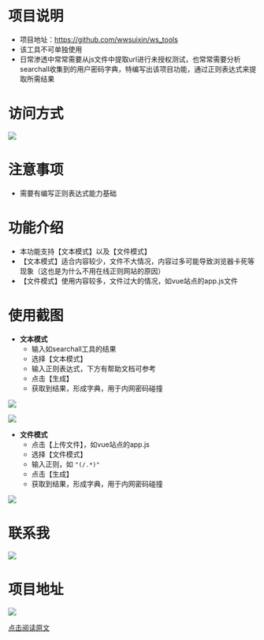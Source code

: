 # 项目说明

- 项目地址：https://github.com/wwsuixin/ws_tools
- 该工具不可单独使用
- 日常渗透中常常需要从js文件中提取url进行未授权测试，也常常需要分析searchall收集到的用户密码字典，特编写出该项目功能，通过正则表达式来提取所需结果

# 访问方式

![](https://picture-bed-ws.oss-cn-shenzhen.aliyuncs.com/202311111712614.png)


# 注意事项

- 需要有编写正则表达式能力基础

# 功能介绍

- 本功能支持【文本模式】以及【文件模式】
- 【文本模式】适合内容较少，文件不大情况，内容过多可能导致浏览器卡死等现象（这也是为什么不用在线正则网站的原因）
- 【文件模式】使用内容较多，文件过大的情况，如vue站点的app.js文件

# 使用截图

- **文本模式**
	- 输入如searchall工具的结果
	- 选择【文本模式】
	- 输入正则表达式，下方有帮助文档可参考
	- 点击【生成】
	- 获取到结果，形成字典，用于内网密码碰撞

![](https://picture-bed-ws.oss-cn-shenzhen.aliyuncs.com/202311111712615.png)

![](https://picture-bed-ws.oss-cn-shenzhen.aliyuncs.com/202311111712616.png)

- **文件模式**
	- 点击【上传文件】，如vue站点的app.js
	- 选择【文件模式】
	- 输入正则，如 `"(/.*)"`
	- 点击【生成】
	- 获取到结果，形成字典，用于内网密码碰撞

![](https://picture-bed-ws.oss-cn-shenzhen.aliyuncs.com/202311111712617.png)

# 联系我

![](https://picture-bed-ws.oss-cn-shenzhen.aliyuncs.com/202311111712618.png)

# 项目地址

![](https://picture-bed-ws.oss-cn-shenzhen.aliyuncs.com/202311111712620.png)

[点击阅读原文](https://github.com/wwsuixin/ws_tools)